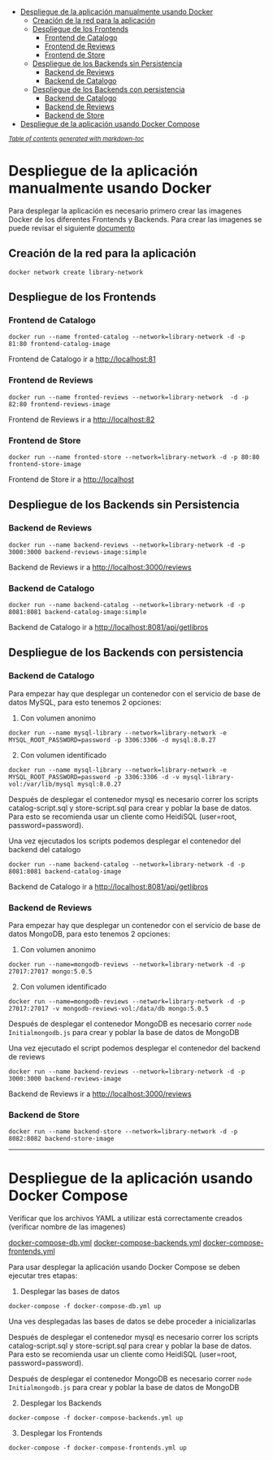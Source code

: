 - [Despliegue de la aplicación manualmente usando Docker](#despliegue-de-la-aplicación-manualmente-usando-docker)
  - [Creación de la red para la aplicación](#creación-de-la-red-para-la-aplicación)
  - [Despliegue de los Frontends](#despliegue-de-los-frontends)
    - [Frontend de Catalogo](#frontend-de-catalogo)
    - [Frontend de Reviews](#frontend-de-reviews)
    - [Frontend de Store](#frontend-de-store)
  - [Despliegue de los Backends sin Persistencia](#despliegue-de-los-backends-sin-persistencia)
    - [Backend de Reviews](#backend-de-reviews)
    - [Backend de Catalogo](#backend-de-catalogo)
  - [Despliegue de los Backends con persistencia](#despliegue-de-los-backends-con-persistencia)
    - [Backend de Catalogo](#backend-de-catalogo-1)
    - [Backend de Reviews](#backend-de-reviews-1)
    - [Backend de Store](#backend-de-store)
- [Despliegue de la aplicación usando Docker Compose](#despliegue-de-la-aplicación-usando-docker-compose)

<small><i><a href='http://ecotrust-canada.github.io/markdown-toc/'>Table of contents generated with markdown-toc</a></i></small>

# Despliegue de la aplicación manualmente usando Docker

Para desplegar la aplicación es necesario primero crear las imagenes Docker de los diferentes Frontends y Backends. Para crear las imagenes se puede revisar el siguiente [documento](create-images.md) 

## Creación de la red para la aplicación
```
docker network create library-network
```
## Despliegue de los Frontends

### Frontend de Catalogo
```
docker run --name fronted-catalog --network=library-network -d -p 81:80 frontend-catalog-image
```
Frontend de Catalogo ir a [http://localhost:81](http://localhost:81) 

### Frontend de Reviews
```
docker run --name fronted-reviews --network=library-network  -d -p 82:80 frontend-reviews-image
```
Frontend de Reviews ir a [http://localhost:82](http://localhost:82)

### Frontend de Store
```
docker run --name fronted-store --network=library-network -d -p 80:80 frontend-store-image
```
Frontend de Store ir a [http://localhost](http://localhost)

## Despliegue de los Backends sin Persistencia

### Backend de Reviews
```
docker run --name backend-reviews --network=library-network -d -p 3000:3000 backend-reviews-image:simple
```
Backend de Reviews ir a [http://localhost:3000/reviews](http://localhost:3000/reviews)

### Backend de Catalogo
```
docker run --name backend-catalog --network=library-network -d -p 8081:8081 backend-catalog-image:simple
```
Backend de Catalogo ir a [http://localhost:8081/api/getlibros](http://localhost:8081/api/getlibros)

## Despliegue de los Backends con persistencia


### Backend de Catalogo

Para empezar hay que desplegar un contenedor con el servicio de base de datos MySQL, para esto tenemos 2 opciones:

1. Con volumen anonimo

```
docker run --name mysql-library --network=library-network -e MYSQL_ROOT_PASSWORD=password -p 3306:3306 -d mysql:8.0.27
```

2. Con volumen identificado

```
docker run --name mysql-library --network=library-network -e MYSQL_ROOT_PASSWORD=password -p 3306:3306 -d -v mysql-library-vol:/var/lib/mysql mysql:8.0.27
```

Después de desplegar el contenedor mysql es necesario correr los scripts catalog-script.sql y store-script.sql para crear y poblar la base de datos. Para esto se recomienda usar un cliente como HeidiSQL (user=root, password=password).

Una vez ejecutados los scripts podemos desplegar el contenedor del backend del catalogo

```
docker run --name backend-catalog --network=library-network -d -p 8081:8081 backend-catalog-image
```
Backend de Catalogo ir a [http://localhost:8081/api/getlibros](http://localhost:8081/api/getlibros)

### Backend de Reviews

Para empezar hay que desplegar un contenedor con el servicio de base de datos MongoDB, para esto tenemos 2 opciones:

1. Con volumen anonimo

```
docker run --name=mongodb-reviews --network=library-network -d -p 27017:27017 mongo:5.0.5
```

2. Con volumen identificado

```
docker run --name=mongodb-reviews --network=library-network -d -p 27017:27017 -v mongodb-reviews-vol:/data/db mongo:5.0.5
```


Después de desplegar el contenedor MongoDB es necesario correr ```node Initialmongodb.js``` para crear y poblar la base de datos de MongoDB

Una vez ejecutado el script podemos desplegar el contenedor del backend de reviews

```
docker run --name backend-reviews --network=library-network -d -p 3000:3000 backend-reviews-image
```
Backend de Reviews ir a [http://localhost:3000/reviews](http://localhost:3000/reviews)
### Backend de Store

```
docker run --name backend-store --network=library-network -d -p 8082:8082 backend-store-image
```
___

# Despliegue de la aplicación usando Docker Compose

Verificar que los archivos YAML a utilizar está correctamente creados (verificar nombre de las imagenes)

[docker-compose-db.yml](docker-compose-db.yml)
[docker-compose-backends.yml](docker-compose-backends.yml)
[docker-compose-frontends.yml](docker-compose-frontends.yml)

Para usar desplegar la aplicación usando Docker Compose se deben ejecutar tres etapas:

1. Desplegar las bases de datos

```
docker-compose -f docker-compose-db.yml up
```
Una ves desplegadas las bases de datos se debe proceder a inicializarlas 

Después de desplegar el contenedor mysql es necesario correr los scripts catalog-script.sql y store-script.sql para crear y poblar la base de datos. Para esto se recomienda usar un cliente como HeidiSQL (user=root, password=password).

Después de desplegar el contenedor MongoDB es necesario correr ```node Initialmongodb.js``` para crear y poblar la base de datos de MongoDB

2. Desplegar los Backends

```
docker-compose -f docker-compose-backends.yml up
```

3. Desplegar los Frontends

```
docker-compose -f docker-compose-frontends.yml up
```